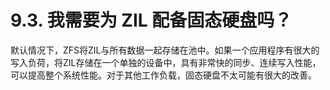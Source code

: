 # 9.3. 我需要为 ZIL 配备固态硬盘吗？

默认情况下，ZFS将ZIL与所有数据一起存储在池中。如果一个应用程序有很大的写入负荷，将ZIL存储在一个单独的设备中，具有非常快的同步、连续写入性能，可以提高整个系统性能。对于其他工作负载，固态硬盘不太可能有很大的改善。
